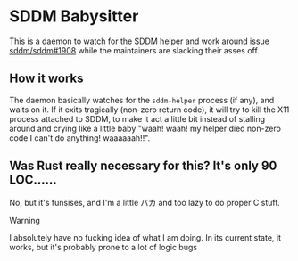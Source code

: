 # SDDM Babysitter

This is a daemon to watch for the SDDM helper and work around issue
[sddm/sddm#1908] while the maintainers are slacking their asses off.

[sddm/sddm#1908]: https://github.com/sddm/sddm/issues/1908

## How it works

The daemon basically watches for the `sddm-helper` process (if any), and waits
on it. If it exits tragically (non-zero return code), it will try to kill the
X11 process attached to SDDM, to make it act a little bit instead of stalling
around and crying like a little baby "waah! waah! my helper died non-zero code
I can't do anything! waaaaaah!!".

## Was Rust really necessary for this? It's only 90 LOC……

No, but it's funsises, and I'm a little バカ and too lazy to do proper C stuff.

> [!WARNING]
> I absolutely have no fucking idea of what I am doing. In its current state,
> it works, but it's probably prone to a lot of logic bugs
